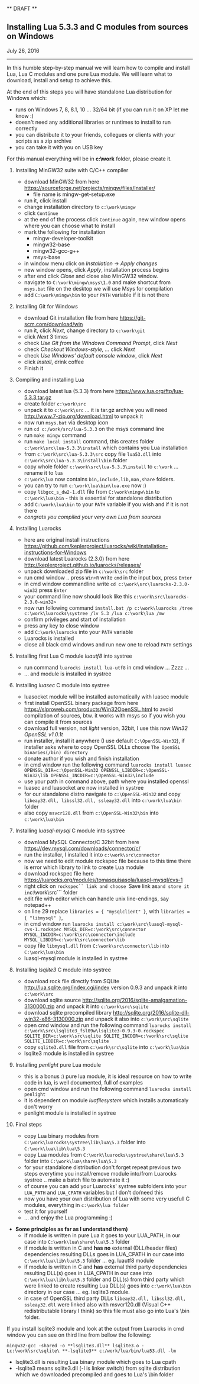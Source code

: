 ** DRAFT **

Installing Lua 5.3.3 and C modules from sources on Windows
-------------------------------
July 26, 2016

---

In this humble step-by-step manual we will learn how to compile and install Lua, Lua C modules and one pure Lua module. We will learn what to download, install and setup to achieve this.  


At the end of this steps you will have standalone Lua distribution for Windows which:
  - runs on Windows 7, 8, 8.1, 10 ... 32/64 bit  (if you can run it on XP let me know :)
  - doesn't need any additional libraries or runtimes to install to run correctly    
  - you can distribute it to your friends, collegues or clients with your scripts as a zip archive  
  - you can take it with you on USB key  


For this manual everything will be in **c:\work** folder, please create it.


1. Installing MinGW32 suite with C/C++ compiler
	- download MinGW32 from here https://sourceforge.net/projects/mingw/files/Installer/
		- file name is mingw-get-setup.exe
	- run it, click install
	- change installation directory to ```c:\work\mingw```
	- click ```Continue```
	- at the end of the process click ```Continue``` again, new window opens where you can choose what to install
	- mark the following for installation
		- mingw-developer-toolkit
		- mingw32-base
		- mingw32-gcc-g++
		- msys-base
	- in window menu click on *Installation* -> *Apply changes*
	- new window opens, click *Apply*, installation process begins
	- after end click *Close* and close also MinGW32 window.
	- navigate to ```C:\work\mingw\msys\1.0``` and make shortcut from ```msys.bat``` file on the desktop we will use Msys for compilation
	- add ```C:\work\mingw\bin``` to your ```PATH``` variable if it is not there

2. Installing Git for Windows
	- download Git installation file from here https://git-scm.com/download/win
	- run it, click *Next*, change directory to ```c:\work\git```
	- click *Next* 3 times
	- check *Use Git from the Windows Command Prompt*, click *Next*
	- check *Checkout Windows-style, ...* click *Next*
	- check *Use Windows' default console window*, click *Next*
	- click *Install*, drink coffee
	- Finish it
	
3. Compiling and installing Lua
	- download latest lua (5.3.3) from here https://www.lua.org/ftp/lua-5.3.3.tar.gz
	- create folder ```c:\work\src```
	- unpack it to ```c:\work\src``` ... it is tar.gz archive you will need http://www.7-zip.org/download.html to unpack it
	- now run ```msys.bat``` via desktop icon
	- run ```cd c:/work/src/lua-5.3.3``` on the msys command line
	- run ```make mingw``` command
	- run ```make local install``` command, this creates folder ```c:\work\src\lua-5.3.3\install``` which contains you Lua installation
	- from ```c:\work\src\lua-5.3.3\src``` copy file ```lua53.dll``` into ```c:\work\src\lua-5.3.3\install\bin``` folder
	- copy whole folder ```c:\work\src\lua-5.3.3\install``` to ```c:\work``` ... rename it to ```lua```
	- ```c:\work\lua``` now contains ```bin,include,lib,man,share``` folders.
	- you can try to run ```c:\work\lua\bin\lua.exe``` now :)
	- copy ```libgcc_s_dw2-1.dll``` file from ```C:\work\mingw\bin``` to ```c:\work\lua\bin``` - this is essential for standalone distribution
	- add ```C:\work\lua\bin``` to your ```PATH``` variable if you wish and if it is not there
	- *congrats you compiled your very own Lua from sources*
	
4. Installing Luarocks
	- here are original install instructions https://github.com/keplerproject/luarocks/wiki/Installation-instructions-for-Windows
	- download latest Luarocks (2.3.0) from here http://keplerproject.github.io/luarocks/releases/
	- unpack downloaded zip file in ```c:\work\src``` folder
	- run cmd window .. press ```Win+R``` write ```cmd``` in the input box, press ```Enter```
	- in cmd window commandline write `cd c:\work\src\luarocks-2.3.0-win32` press ```Enter```
	- your command line now should look like this ```c:\work\src\luarocks-2.3.0-win32>```
	- now run following command ```install.bat /p c:\work\luarocks /tree c:\work\luarocks\systree /lv 5.3 /lua c:\work\lua /mw```
	- confirm privileges and start of installation
	- press any key to close window
	- add ```C:\work\luarocks``` into your ```PATH``` variable
	- Luarocks is installed
	- close all black cmd windows and run new one to reload ```PATH``` settings
	
5. Installing first Lua C module *luautf8* into systree
	- run command ```luarocks install lua-utf8``` in cmd window ... Zzzz ...
	- ... and module is installed in systree
	
6. Installing *luasec* C module into systree
	- luasocket module will be installed automatically with luasec module
	- first install OpenSSL binary package from here https://slproweb.com/products/Win32OpenSSL.html to avoid compilation of sources, btw. it works with msys so if you wish you can compile it from sources
	- download full version, not *light* version, 32bit, I use this now *Win32 OpenSSL v1.0.1t*
	- run installer, install it anywhere (I use default ```C:\OpenSSL-Win32```), if installer asks where to copy OpenSSL DLLs choose ```The OpenSSL binaries(/bin) directory```
	- donate author if you wish and finish installation
	- in cmd window run the following command ```luarocks install luasec OPENSSL_DIR=c:\OpenSSL-Win32 OPENSSL_LIBDIR=c:\OpenSSL-Win32\lib OPENSSL_INCDIR=c:\OpenSSL-Win32\include```
	- use your path in command above, path where you installed openssl
	- luasec and luasocket are now installed in systree
	- for our standalone distro navigate to ```c:\OpenSSL-Win32``` and copy ```libeay32.dll, libssl32.dll, ssleay32.dll``` into ```c:\work\lua\bin``` folder
	- also copy ```msvcr120.dll``` from ```c:\OpenSSL-Win32\bin``` into ```c:\work\lua\bin```
	
7.	Installing *luasql-mysql* C module into systree
	- download MySQL Connector/C 32bit from here https://dev.mysql.com/downloads/connector/c/
	- run the installer, I installed it into ```c:\work\src\connector```
	- now we need to edit module rockspec file because to this time there is error which library to link to create Lua module
	- download rockspec file here https://luarocks.org/modules/tomasguisasola/luasql-mysql/cvs-1
	- right click on ```rockspec`` link and choose ```Save link as``` and store it in ```c:\work\src``` folder
	- edit file with editor which can handle unix line-endings, say notepad++
	- on line 29 replace ```libraries = { "mysqlclient" }```, with ```libraries = { "libmysql" }```,
	- in cmd window run ```luarocks install c:\work\src\luasql-mysql-cvs-1.rockspec MYSQL_DIR=c:\work\src\connector MYSQL_INCDIR=c:\work\src\connector\include MYSQL_LIBDIR=c:\work\src\connector\lib```
	- copy file ```libmysql.dll``` from ```C:\work\src\connector\lib``` into ```C:\work\lua\bin```
	- luasql-mysql module is installed in systree
	
	
8. Installing *lsqlite3* C module into systree
	- download rock file directly from SQLite http://lua.sqlite.org/index.cgi/index version 0.9.3 and unpack it into ```c:\work\src```
	- download sqlite source http://sqlite.org/2016/sqlite-amalgamation-3130000.zip and unpack it into ```c:\work\src\sqlite```
	- download sqlite precompiled library http://sqlite.org/2016/sqlite-dll-win32-x86-3130000.zip and unpack it also into ```c:\work\src\sqlite```
	- open cmd window and run the following command ```luarocks install c:\work\src\lsqlite3_fsl09w\lsqlite3-0.9.3-0.rockspec SQLITE_DIR=c:\work\src\sqlite SQLITE_INCDIR=c:\work\src\sqlite SQLITE_LIBDIR=c:\work\src\sqlite```
	- copy ```sqlite3.dll``` file from ```c:\work\src\sqlite``` into ```c:\work\lua\bin```
	- lsqlite3 module is installed in systree
	
9. Installing *penlight* pure Lua module
	- this is a bonus :) pure lua module, it is ideal resource on how to write code in lua, is well documented, full of examples
	- open cmd window and run the following command ```luarocks install penlight```
	- it is dependent on module *luafilesystem* which installs automaticaly don't worry
	- penlight module is installed in systree
	
10. Final steps
	- copy Lua binary modules from ```C:\work\luarocks\systree\lib\lua\5.3``` folder into ```C:\work\lua\lib\lua\5.3```
	- copy Lua modules from ```C:\work\luarocks\systree\share\lua\5.3``` folder into ```C:\work\lua\share\lua\5.3```
	- for your standalone distribution don't forget repeat previous two steps everytime you install/remove module into/from Luarocks systree .. make a batch file to automate it :)
	- of course you can add your Luarocks' systree subfolders into your ```LUA_PATH``` and ```LUA_CPATH``` variables but I don't do/need this
	- now you have your own distribution of Lua with some very usefull C modules, everything in ```c:\work\lua folder```
	- test it for yourself 
	- ... and enjoy the Lua programming :)

- **Some principles as far as I understand them)**
  - if module is written in pure Lua it goes to your LUA_PATH, in our case into ```C:\work\lua\share\lua\5.3``` folder
  - if module is written in C and **has no** external (DLL/header files) dependencies resulting DLLs goes in LUA_CPATH in our case into ```C:\work\lua\lib\lua\5.3``` folder ... eg. luautf8 module
  - if module is written in C and **has** external third party dependencies resulting DLL(s) goes in LUA_CPATH in our case into ```C:\work\lua\lib\lua\5.3``` folder and DLL(s) from third party which were linked to create resulting Lua DLL(s) goes into ```c:\work\lua\bin``` directory in our case ... eg. lsqlite3 module. 
  - in case of OpenSSL third party DLLs ```libeay32.dll, libssl32.dll, ssleay32.dll``` were linked also with msvcr120.dll (Visual C++ redistributable library I think) so this file must also go into Lua's \bin folder.
  
If you install lsqlite3 module and look at the output from Luarocks in cmd window you can see on third line from bellow the following:
```
mingw32-gcc -shared -o **lsqlite3.dll** lsqlite3.o -Lc:\work\src\sqlite\ **-lsqlite3** c:/work/lua/bin/lua53.dll -lm
```
  - lsqlite3.dll is resulting Lua binary module which goes to Lua cpath
  - -lsqlite3 means sqlite3.dll (-l is linker switch) from sqlite distribution which we downloaded precompiled and goes to Lua's \bin folder
